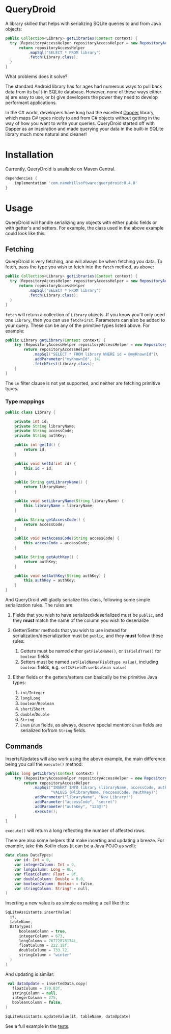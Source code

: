 # QueryDroid

A library skilled that helps with serializing SQLite queries to and from Java objects:

```java
public Collection<Library> getLibraries(Context context) {
  try (RepositoryAccessHelper repositoryAccessHelper = new RepositoryAccessHelper(context)) {
      return repositoryAccessHelper
          .mapSql("SELECT * FROM library")
          .fetch(Library.class);
  }
}
```

What problems does it solve? 

The standard Android library has for ages had numerous ways to pull back data from its built-in SQLite database. However, none of these ways either a) are easy to use, or b) give developers the power they need to develop performant applications.

In the C# world, developers have long had the excellent [Dapper](https://github.com/StackExchange/dapper-dot-net) library, which maps C# types nicely to and from C# objects without getting in the way of how you want to write your queries. QueryDroid started off with Dapper as an inspiration and made querying your data in the built-in SQLite library much more natural and cleaner!

# Installation

Currently, QueryDroid is available on Maven Central.

```groovy
dependencies {
    implementation 'com.namehillsoftware:querydroid:0.4.0'
}
```


# Usage

QueryDroid will handle serializing any objects with either public fields or with getter's and setters. For example, the class used in the above example could look like this:

## Fetching

QueryDroid is very fetching, and will always be when fetching you data. To fetch, pass the type you wish to fetch into the `fetch` method, as above:

```java
public Collection<Library> getLibraries(Context context) {
  try (RepositoryAccessHelper repositoryAccessHelper = new RepositoryAccessHelper(context)) {
      return repositoryAccessHelper
          .mapSql("SELECT * FROM library")
          .fetch(Library.class);
  }
}
```

`fetch` will return a collection of `Library` objects. If you know you'll only need one `Library`, then you can use `fetchFirst`. Parameters can also be added to your query. These can be any of the primitive types listed above. For example:

```java
public Library getLibrary(Context context) {
    try (RepositoryAccessHelper repositoryAccessHelper = new RepositoryAccessHelper(context)) {
        return repositoryAccessHelper
            .mapSql("SELECT * FROM library WHERE id = @myKnownId")\
            .addParameter("myKnownId", 14)
            .fetchFirst(Library.class);
    }
}
```

The `in` filter clause is not yet supported, and neither are fetching primitive types.

### Type mappings

```java
public class Library {

    private int id;
    private String libraryName;
    private String accessCode;
    private String authKey;

    public int getId() {
        return id;
    }

    public void setId(int id) {
        this.id = id;
    }

    public String getLibraryName() {
        return libraryName;
    }

    public void setLibraryName(String libraryName) {
        this.libraryName = libraryName;
    }

    public String getAccessCode() {
        return accessCode;
    }

    public void setAccessCode(String accessCode) {
        this.accessCode = accessCode;
    }

    public String getAuthKey() {
        return authKey;
    }

    public void setAuthKey(String authKey) {
        this.authKey = authKey;
    }
}
```

And QueryDroid will gladly serialize this class, following some simple serialization rules. The rules are:

1. Fields that you wish to have serialized/deserialized must be `public`, and they **must** match the name of the column you wish to deserialize
2. Getter/Setter methods that you wish to use instead for serialization/deserialization must be `public`, and they **must** follow these rules:

    1. Getters must be named either `getFieldName()`, or `isFieldTrue()` for `boolean` fields
    2. Setters must be named `setFieldName(Fieldtype value)`, including `boolean` fields, e.g. `setIsFieldTrue(boolean value)`
  
3. Either fields or the getters/setters can basically be the primitive Java types:

    1. `int`/`Integer`
    2. `long`/`Long`
    3. `boolean`/`Boolean`
    4. `short`/`Short`
    5. `double`/`Double`
    6. `String`
    7. `Enum`
      `Enum` fields, as always, deserve special mention: `Enum` fields are serialized to/from `String` fields.

## Commands

Inserts/Updates will also work using the above example, the main difference being you call the `execute()` method:

```java
public long getLibrary(Context context) {
    try (RepositoryAccessHelper repositoryAccessHelper = new RepositoryAccessHelper(context)) {
        return repositoryAccessHelper
            .mapSql("INSERT INTO library (libraryName, accessCode, authKey) " +
                    "VALUES (@libraryName, @accessCode, @authKey)")
            .addParameter("libraryName", "New Library!")
            .addParameter("accessCode", "secret")
            .addParameter("authKey", "123@!")
            .execute();
    }
}
```

`execute()` will return a long reflecting the number of affected rows.

There are also some helpers that make inserting and updating a breeze. For example, take this Kotlin class (it can be a Java POJO as well):

```kt
data class DataTypes(
    var id: Int = 0,
    var integerColumn: Int = 0,
    var longColumn: Long = 0L,
    var floatColumn: Float = 0f,
    var doubleColumn: Double = 0.0,
    var booleanColumn: Boolean = false,
    var stringColumn: String? = null,
)
```

Inserting a new value is as simple as making a call like this:

```kt
SqLiteAssistants.insertValue(
  it,
  tableName,
  DataTypes(
      booleanColumn = true,
      integerColumn = 673,
      longColumn = 76772878174L,
      floatColumn = 222.18f,
      doubleColumn = 733.72,
      stringColumn = "winter"
  )
)
```

And updating is similar:

```kt
 val dataUpdate = insertedData.copy(
   floatColumn = 370.03f,
   stringColumn = null,
   integerColumn = 275,
   booleanColumn = false,
)

SqLiteAssistants.updateValue(it, tableName, dataUpdate)
```

See a full example in the [tests](./querydroid/src/test/java/GivenAnObject/WhenInsertingAndUpdatingAValue.kt).